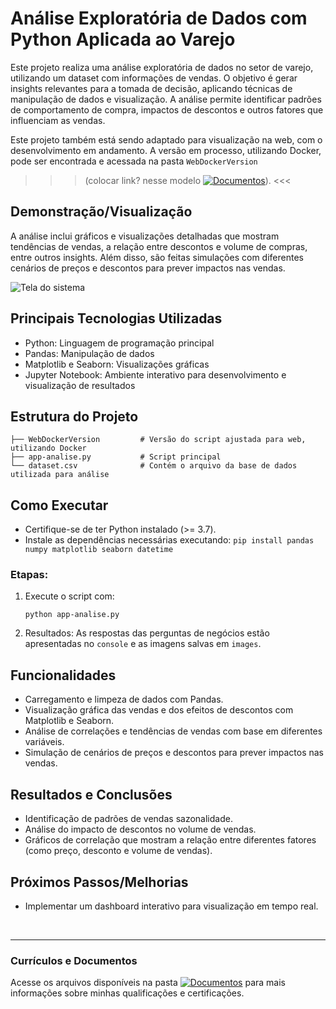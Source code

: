 # Análise Exploratória de Dados com Python Aplicada ao Varejo
Este projeto realiza uma análise exploratória de dados no setor de varejo, utilizando um dataset com informações de vendas. O objetivo é gerar insights relevantes para a tomada de decisão, aplicando técnicas de manipulação de dados e visualização. A análise permite identificar padrões de comportamento de compra, impactos de descontos e outros fatores que influenciam as vendas.

Este projeto também está sendo adaptado para visualização na web, com o desenvolvimento em andamento. A versão em processo, utilizando Docker, pode ser encontrada e acessada na pasta <code>WebDockerVersion</code> 

>>> (colocar link? nesse modelo [![Documentos](https://img.shields.io/badge/DOCUMENTOS-%F0%9F%93%83-blue?style=flat-square)](https://github.com/vitoriapguimaraes/vitoriapguimaraes/tree/main/DOCUMENTOS)). <<<

## Demonstração/Visualização
A análise inclui gráficos e visualizações detalhadas que mostram tendências de vendas, a relação entre descontos e volume de compras, entre outros insights. Além disso, são feitas simulações com diferentes cenários de preços e descontos para prever impactos nas vendas.

![Tela do sistema](link)

## Principais Tecnologias Utilizadas
- Python: Linguagem de programação principal
- Pandas: Manipulação de dados
- Matplotlib e Seaborn: Visualizações gráficas
- Jupyter Notebook: Ambiente interativo para desenvolvimento e visualização de resultados

## Estrutura do Projeto
```
├── WebDockerVersion         # Versão do script ajustada para web, utilizando Docker
├── app-analise.py           # Script principal
└── dataset.csv              # Contém o arquivo da base de dados utilizada para análise
```

## Como Executar
- Certifique-se de ter Python instalado (>= 3.7).
- Instale as dependências necessárias executando:
      ```
      pip install pandas numpy matplotlib seaborn datetime
      ```

### Etapas:
1. Execute o script com:
      ```
      python app-analise.py
      ```

2. Resultados: As respostas das perguntas de negócios estão apresentadas no <code>console</code> e as imagens salvas em <code>images</code>.

## Funcionalidades
- Carregamento e limpeza de dados com Pandas.
- Visualização gráfica das vendas e dos efeitos de descontos com Matplotlib e Seaborn.
- Análise de correlações e tendências de vendas com base em diferentes variáveis.
- Simulação de cenários de preços e descontos para prever impactos nas vendas.

## Resultados e Conclusões
- Identificação de padrões de vendas sazonalidade.
- Análise do impacto de descontos no volume de vendas.
- Gráficos de correlação que mostram a relação entre diferentes fatores (como preço, desconto e volume de vendas).

## Próximos Passos/Melhorias
- Implementar um dashboard interativo para visualização em tempo real.

<br>
<hr> 

### Currículos e Documentos
Acesse os arquivos disponíveis na pasta 
[![Documentos](https://img.shields.io/badge/DOCUMENTOS-%F0%9F%93%83-blue?style=flat-square)](https://github.com/vitoriapguimaraes/vitoriapguimaraes/tree/main/DOCUMENTOS) para mais informações sobre minhas qualificações e certificações.
